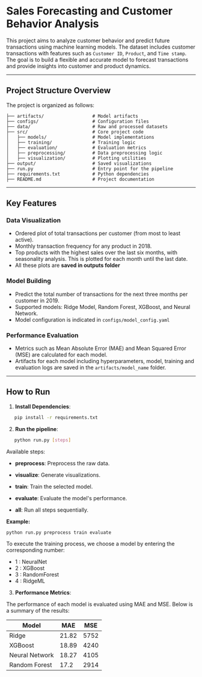 # Sales Forecasting and Customer Behavior Analysis

This project aims to analyze customer behavior and predict future transactions using machine learning models. The dataset includes customer transactions with features such as `Customer ID`, `Product`, and `Time stamp`. The goal is to build a flexible and accurate model to forecast transactions and provide insights into customer and product dynamics.

---

## **Project Structure Overview**

The project is organized as follows:

```plaintext
├── artifacts/                  # Model artifacts
├── configs/                    # Configuration files
├── data/                       # Raw and processed datasets
├── src/                        # Core project code
│   ├── models/                 # Model implementations
│   ├── training/               # Training logic
│   ├── evaluation/             # Evaluation metrics
│   ├── preprocessing/          # Data preprocessing logic
│   ├── visualization/          # Plotting utilities
├── output/                     # Saved visualizations
├── run.py                      # Entry point for the pipeline
├── requirements.txt            # Python dependencies
├── README.md                   # Project documentation
```

---

## **Key Features**

### **Data Visualization**

- Ordered plot of total transactions per customer (from most to least active).
- Monthly transaction frequency for any product in 2018.
- Top products with the highest sales over the last six months, with seasonality analysis. This is plotted for each month until the last date.
- All these plots are **saved in outputs folder**

### **Model Building**

- Predict the total number of transactions for the next three months per customer in 2019.
- Supported models: Ridge Model, Random Forest, XGBoost, and Neural Network.
- Model configuration is indicated in  `configs/model_config.yaml`

### **Performance Evaluation**

- Metrics such as Mean Absolute Error (MAE) and Mean Squared Error (MSE) are calculated for each model.
- Artifacts for each model including hyperparameters, model, training and evaluation logs are saved in the `artifacts/model_name` folder.

---

## **How to Run**

1. **Install Dependencies**:

```bash
   pip install -r requirements.txt
 ```

2. **Run the pipeline**:

```bash
   python run.py [steps]
 ```

Available steps:

- **preprocess**: Preprocess the raw data.

- **visualize**: Generate visualizations.

- **train**: Train the selected model.

- **evaluate**: Evaluate the model's performance.

- **all**: Run all steps sequentially.


**Example:**

```bash
python run.py preprocess train evaluate
```

To execute the training process, we choose a model by entering the corresponding number:

- 1 : NeuralNet
- 2 : XGBoost
- 3 : RandomForest
- 4 : RidgeML



3. **Performance Metrics**:

The performance of each model is evaluated using MAE and MSE. Below is a summary of the results:

| Model          | MAE   | MSE   |
|----------------|-------|-------|
| Ridge          | 21.82 | 5752  |
| XGBoost        | 18.89 | 4240  |
| Neural Network | 18.27 | 4105  |
| Random Forest  | 17.2  | 2914  |
